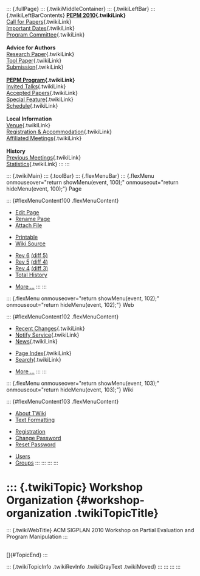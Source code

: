::: {.fullPage}
::: {.twikiMiddleContainer}
::: {.twikiLeftBar}
::: {.twikiLeftBarContents}
**[PEPM 2010](WebHome){.twikiLink}**\
[Call for Papers](CallForPapers){.twikiLink}\
[Important Dates](ImportantDates){.twikiLink}\
[Program Committee](ProgramCommittee){.twikiLink}\
\
**Advice for Authors**\
[Research Paper](ResearchPaperAdvice){.twikiLink}\
[Tool Paper](ToolPaperAdvice){.twikiLink}\
[Submission](PaperSubmission){.twikiLink}\
\
**[PEPM Program](Program){.twikiLink}**\
[Invited Talks](InvitedTalks){.twikiLink}\
[Accepted Papers](AcceptedPapers){.twikiLink}\
[Special Feature](SpecialFeature){.twikiLink}\
[Schedule](Program){.twikiLink}\
\
**Local Information**\
[Venue](WorkshopVenue){.twikiLink}\
[Registration & Accommodation](RegistrationAndAccomodation){.twikiLink}\
[Affiliated Meetings](AffiliatedMeetings){.twikiLink}\
\
**History**\
[Previous Meetings](PreviousMeetings){.twikiLink}\
[Statistics](HistoricalStatistics){.twikiLink}
:::
:::

::: {.twikiMain}
::: {.toolBar}
::: {.flexMenuBar}
::: {.flexMenu onmouseover="return showMenu(event, 100);" onmouseout="return hideMenu(event, 100);"}
Page

::: {#flexMenuContent100 .flexMenuContent}
-   [Edit
    Page](http://www.program-transformation.org/edit/PEPM10/ConferenceOrganization?t=1536828937)
-   [Rename
    Page](http://www.program-transformation.org/rename/PEPM10/ConferenceOrganization)
-   [Attach
    File](http://www.program-transformation.org/attach/PEPM10/ConferenceOrganization)

<!-- -->

-   [Printable](http://www.program-transformation.org/view/PEPM10/ConferenceOrganization?skin=print.pattern)
-   [Wiki
    Source](http://www.program-transformation.org/view/PEPM10/ConferenceOrganization?skin=text&raw=on&contenttype=text/plain)

<!-- -->

-   [Rev
    6](http://www.program-transformation.org/view/PEPM10/ConferenceOrganization?rev=1.6)
    [(diff 5)](http://www.program-transformation.org/rdiff/PEPM10/ConferenceOrganization?rev1=1.6&rev2=1.5)
-   [Rev
    5](http://www.program-transformation.org/view/PEPM10/ConferenceOrganization?rev=1.5)
    [(diff 4)](http://www.program-transformation.org/rdiff/PEPM10/ConferenceOrganization?rev1=1.5&rev2=1.4)
-   [Rev
    4](http://www.program-transformation.org/view/PEPM10/ConferenceOrganization?rev=1.4)
    [(diff 3)](http://www.program-transformation.org/rdiff/PEPM10/ConferenceOrganization?rev1=1.4&rev2=1.3)
-   [Total
    History](http://www.program-transformation.org/rdiff/PEPM10/ConferenceOrganization)

<!-- -->

-   [More
    \...](http://www.program-transformation.org/oops/PEPM10/ConferenceOrganization?template=oopsmore&param1=1.6&param2=1.6)
:::
:::

::: {.flexMenu onmouseover="return showMenu(event, 102);" onmouseout="return hideMenu(event, 102);"}
Web

::: {#flexMenuContent102 .flexMenuContent}
-   [Recent Changes](WebChanges){.twikiLink}
-   [Notify Service](WebNotify){.twikiLink}
-   [News](WebNews){.twikiLink}

<!-- -->

-   [Page Index](WebIndex){.twikiLink}
-   [Search](WebSearch){.twikiLink}

<!-- -->

-   [More
    \...](http://www.program-transformation.org/oops/PEPM10/ConferenceOrganization?template=oopsmore&param1=1.6&param2=1.6)
:::
:::

::: {.flexMenu onmouseover="return showMenu(event, 103);" onmouseout="return hideMenu(event, 103);"}
Wiki

::: {#flexMenuContent103 .flexMenuContent}
-   [About
    TWiki](http://www.program-transformation.org/view/TWiki/WebHome)
-   [Text
    Formatting](http://www.program-transformation.org/view/TWiki/TextFormattingRules)

<!-- -->

-   [Registration](http://www.program-transformation.org/view/TWiki/TWikiRegistration)
-   [Change
    Password](http://www.program-transformation.org/view/TWiki/ChangePassword)
-   [Reset
    Password](http://www.program-transformation.org/view/TWiki/ResetPassword)

<!-- -->

-   [Users](http://www.program-transformation.org/view/Main/TWikiUsers)
-   [Groups](http://www.program-transformation.org/view/Main/TWikiGroups)
:::
:::
:::
:::

::: {.twikiTopic}
Workshop Organization {#workshop-organization .twikiTopicTitle}
=====================

::: {.twikiWebTitle}
ACM SIGPLAN 2010 Workshop on Partial Evaluation and Program Manipulation
:::

\
[]{#TopicEnd}
:::

::: {.twikiTopicInfo .twikiRevInfo .twikiGrayText .twikiMoved}
:::
:::
:::
:::

